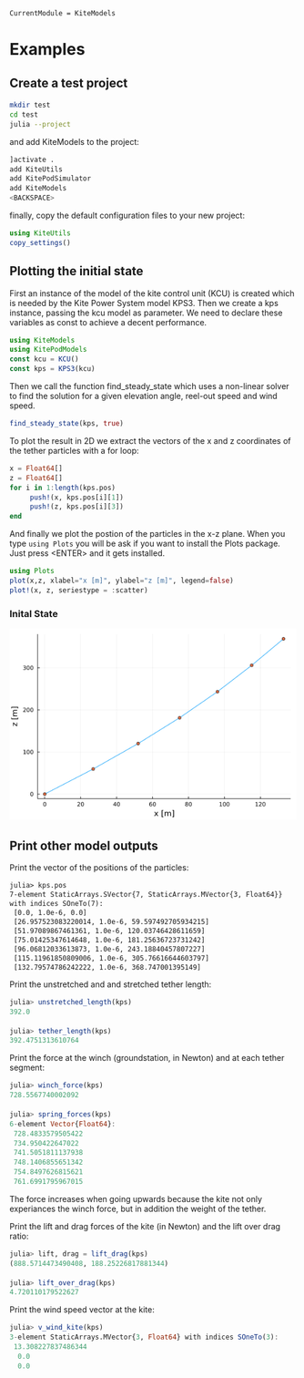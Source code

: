 ```@meta
CurrentModule = KiteModels
```
# Examples

## Create a test project
```bash
mkdir test
cd test
julia --project
```
and add KiteModels to the project:
```julia
]activate .
add KiteUtils
add KitePodSimulator
add KiteModels
<BACKSPACE>
```
finally, copy the default configuration files to your new project:
```julia
using KiteUtils
copy_settings()
```

## Plotting the initial state
First an instance of the model of the kite control unit (KCU) is created which is needed by the Kite Power System model KPS3. Then we create a kps instance, passing the kcu model as parameter. We need to declare these variables as const to achieve a decent performance.
```julia
using KiteModels
using KitePodModels
const kcu = KCU()
const kps = KPS3(kcu)
```
Then we call the function find_steady_state which uses a non-linear solver to find the solution for a given elevation angle, reel-out speed and wind speed. 
```julia
find_steady_state(kps, true)
```
To plot the result in 2D we extract the vectors of the x and z coordinates of the tether particles with a for loop:
```julia
x = Float64[] 
z = Float64[]
for i in 1:length(kps.pos)
     push!(x, kps.pos[i][1])
     push!(z, kps.pos[i][3])
end
```
And finally we plot the postion of the particles in the x-z plane. When you type ```using Plots``` you will be ask if you want to install the Plots package. Just press \<ENTER\> and it gets installed.
```julia
using Plots
plot(x,z, xlabel="x [m]", ylabel="z [m]", legend=false)
plot!(x, z, seriestype = :scatter)
```
### Inital State
![Initial State](initial_state.png)

## Print other model outputs
Print the vector of the positions of the particles:
```
julia> kps.pos
7-element StaticArrays.SVector{7, StaticArrays.MVector{3, Float64}} with indices SOneTo(7):
 [0.0, 1.0e-6, 0.0]
 [26.957523083220014, 1.0e-6, 59.597492705934215]
 [51.97089867461361, 1.0e-6, 120.03746428611659]
 [75.01425347614648, 1.0e-6, 181.25636723731242]
 [96.06812033613873, 1.0e-6, 243.18840457807227]
 [115.11961850809006, 1.0e-6, 305.76616644603797]
 [132.79574786242222, 1.0e-6, 368.747001395149]
```
Print the unstretched and and stretched tether length:
```julia
julia> unstretched_length(kps)
392.0

julia> tether_length(kps)
392.4751313610764
``` 
Print the force at the winch (groundstation, in Newton) and at each tether segment:
```julia
julia> winch_force(kps)
728.5567740002092

julia> spring_forces(kps)
6-element Vector{Float64}:
 728.4833579505422
 734.950422647022
 741.5051811137938
 748.1406855651342
 754.8497626815621
 761.6991795967015
```
The force increases when going upwards because the kite not only experiances the winch force, but in addition the weight of the tether.

Print the lift and drag forces of the kite (in Newton) and the lift over drag ratio:
```julia
julia> lift, drag = lift_drag(kps)
(888.5714473490408, 188.25226817881344)

julia> lift_over_drag(kps)
4.720110179522627
```
Print the wind speed vector at the kite:
```julia
julia> v_wind_kite(kps)
3-element StaticArrays.MVector{3, Float64} with indices SOneTo(3):
 13.308227837486344
  0.0
  0.0
```

